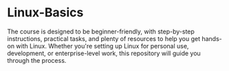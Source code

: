 # Linux-Basics
The course is designed to be beginner-friendly, with step-by-step instructions, practical tasks, and plenty of resources to help you get hands-on with Linux. Whether you're setting up Linux for personal use, development, or enterprise-level work, this repository will guide you through the process.
